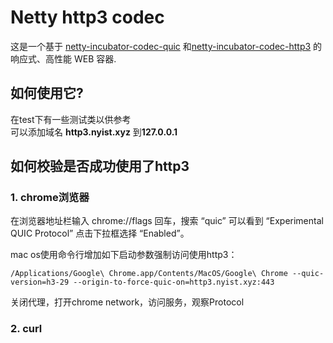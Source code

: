 # Netty http3 codec

这是一个基于 [netty-incubator-codec-quic](https://github.com/netty/netty-incubator-codec-quic)
和[netty-incubator-codec-http3](https://github.com/netty/netty-incubator-codec-http3)
的响应式、高性能 WEB 容器.

## 如何使用它?

在test下有一些测试类以供参考<br/>
可以添加域名 **http3.nyist.xyz** 到**127.0.0.1**

## 如何校验是否成功使用了http3

### 1. chrome浏览器

在浏览器地址栏输入 chrome://flags 回车，搜索 “quic” 可以看到 “Experimental QUIC Protocol” 点击下拉框选择 “Enabled”。<br/>

mac os使用命令行增加如下启动参数强制访问使用http3：

```
/Applications/Google\ Chrome.app/Contents/MacOS/Google\ Chrome --quic-version=h3-29 --origin-to-force-quic-on=http3.nyist.xyz:443
```

关闭代理，打开chrome network，访问服务，观察Protocol

### 2. curl
